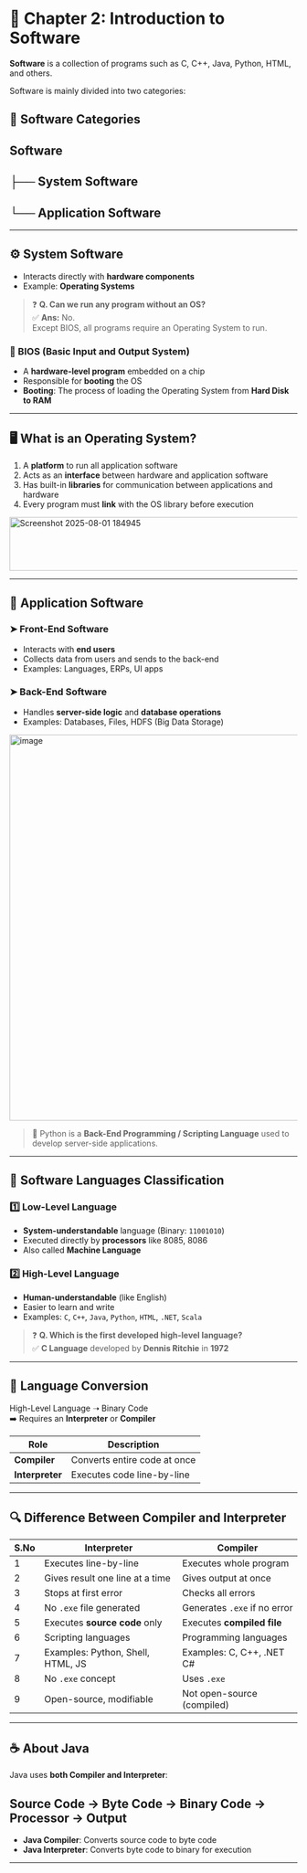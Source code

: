 # 📘 Chapter 2: Introduction to Software

**Software** is a collection of programs such as C, C++, Java, Python, HTML, and others.

Software is mainly divided into two categories:

## 🧩 Software Categories

## Software
## ├── System Software
## └── Application Software


---

## ⚙️ System Software
- Interacts directly with **hardware components**
- Example: **Operating Systems**

> ❓ **Q. Can we run any program without an OS?**  
> ✅ **Ans:** No.  
> Except BIOS, all programs require an Operating System to run.

### 🧠 BIOS (Basic Input and Output System)
- A **hardware-level program** embedded on a chip
- Responsible for **booting** the OS
- **Booting**: The process of loading the Operating System from **Hard Disk to RAM**

---

## 🖥️ What is an Operating System?

1. A **platform** to run all application software  
2. Acts as an **interface** between hardware and application software  
3. Has built-in **libraries** for communication between applications and hardware  
4. Every program must **link** with the OS library before execution  

<img width="761" height="94" alt="Screenshot 2025-08-01 184945" src="https://github.com/user-attachments/assets/caf6b9f6-e48b-4af6-9fc1-deb44d72de0f" />

---

## 🧩 Application Software

### ➤ Front-End Software  
- Interacts with **end users**  
- Collects data from users and sends to the back-end  
- Examples: Languages, ERPs, UI apps

### ➤ Back-End Software  
- Handles **server-side logic** and **database operations**  
- Examples: Databases, Files, HDFS (Big Data Storage)

<img width="1024" height="676" alt="image" src="https://github.com/user-attachments/assets/6df4861b-0e60-4b64-ae06-4d09887a25a3" />


> 📌 Python is a **Back-End Programming / Scripting Language** used to develop server-side applications.

---

## 🧠 Software Languages Classification

### 1️⃣ Low-Level Language
- **System-understandable** language (Binary: `11001010`)  
- Executed directly by **processors** like 8085, 8086  
- Also called **Machine Language**

### 2️⃣ High-Level Language
- **Human-understandable** (like English)  
- Easier to learn and write  
- Examples: `C`, `C++`, `Java`, `Python`, `HTML`, `.NET`, `Scala`

> ❓ **Q. Which is the first developed high-level language?**  
> ✅ **C Language** developed by **Dennis Ritchie** in **1972**

---

## 🔄 Language Conversion

High-Level Language ➝ Binary Code  
➡️ Requires an **Interpreter** or **Compiler**

| Role | Description |
|------|-------------|
| **Compiler** | Converts entire code at once |
| **Interpreter** | Executes code line-by-line |

---

## 🔍 Difference Between Compiler and Interpreter

| S.No | Interpreter | Compiler |
|------|-------------|----------|
| 1 | Executes line-by-line | Executes whole program |
| 2 | Gives result one line at a time | Gives output at once |
| 3 | Stops at first error | Checks all errors |
| 4 | No `.exe` file generated | Generates `.exe` if no error |
| 5 | Executes **source code** only | Executes **compiled file** |
| 6 | Scripting languages | Programming languages |
| 7 | Examples: Python, Shell, HTML, JS | Examples: C, C++, .NET C# |
| 8 | No `.exe` concept | Uses `.exe` |
| 9 | Open-source, modifiable | Not open-source (compiled) |

---

## ☕ About Java

Java uses **both Compiler and Interpreter**:

## Source Code → Byte Code → Binary Code → Processor → Output

- **Java Compiler**: Converts source code to byte code  
- **Java Interpreter**: Converts byte code to binary for execution

---

